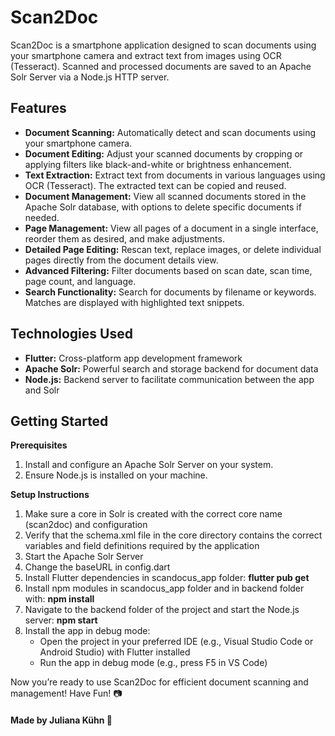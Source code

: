 # Scan2Doc

Scan2Doc is a smartphone application designed to scan documents using your smartphone camera and extract text from images using OCR (Tesseract). Scanned and processed documents are saved to an Apache Solr Server via a Node.js HTTP server.


## Features

- **Document Scanning:** Automatically detect and scan documents using your smartphone camera.
- **Document Editing:** Adjust your scanned documents by cropping or applying filters like black-and-white or brightness enhancement.
- **Text Extraction:** Extract text from documents in various languages using OCR (Tesseract). The extracted text can be copied and reused.
- **Document Management:** View all scanned documents stored in the Apache Solr database, with options to delete specific documents if needed.
- **Page Management:** View all pages of a document in a single interface, reorder them as desired, and make adjustments.
- **Detailed Page Editing:** Rescan text, replace images, or delete individual pages directly from the document details view.
- **Advanced Filtering:** Filter documents based on scan date, scan time, page count, and language.
- **Search Functionality:** Search for documents by filename or keywords. Matches are displayed with highlighted text snippets.


## Technologies Used

- **Flutter:** Cross-platform app development framework
- **Apache Solr:** Powerful search and storage backend for document data
- **Node.js:** Backend server to facilitate communication between the app and Solr

## Getting Started

**Prerequisites**
1. Install and configure an Apache Solr Server on your system.
2. Ensure Node.js is installed on your machine.

**Setup Instructions**
1. Make sure a core in Solr is created with the correct core name (scan2doc) and configuration
2. Verify that the schema.xml file in the core directory contains the correct variables and field definitions required by the application
3. Start the Apache Solr Server
4. Change the baseURL in config.dart
5. Install Flutter dependencies in scandocus_app folder: **flutter pub get**
6. Install npm modules in scandocus_app folder and in backend folder with: **npm install**
7. Navigate to the backend folder of the project and start the Node.js server: **npm start**
8. Install the app in debug mode:
   - Open the project in your preferred IDE (e.g., Visual Studio Code or Android Studio) with Flutter installed
   - Run the app in debug mode (e.g., press F5 in VS Code)



Now you’re ready to use Scan2Doc for efficient document scanning and management! 
Have Fun! 📷

#### Made by Juliana Kühn 🌸
